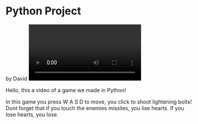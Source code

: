 # Python Project
by David
<video id="myVideo" preload="auto" src="david_final.mp4" type="video/mp4" autoplay controls></video>

Hello, this a video of a game we made in Python!

In this game you press W A S D to move, you click to shoot lightening bolts!
Dont forget that if you touch the enemies missiles, you lise hearts. If you lose hearts, you lose.
